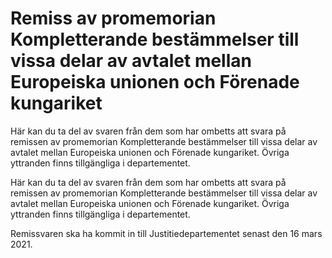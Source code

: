 # Remiss av promemorian Kompletterande bestämmelser till vissa delar av avtalet mellan Europeiska unionen och Förenade kungariket

Här kan du ta del av svaren från dem som har ombetts att svara på remissen av promemorian Kompletterande bestämmelser till vissa delar av avtalet mellan Europeiska unionen och Förenade kungariket. Övriga yttranden finns tillgängliga i departementet.

Här kan du ta del av svaren från dem som har ombetts att svara på remissen av promemorian Kompletterande bestämmelser till vissa delar av avtalet mellan Europeiska unionen och Förenade kungariket. Övriga yttranden finns tillgängliga i departementet.

Remissvaren ska ha kommit in till Justitiedepartementet senast den 16 mars 2021.
